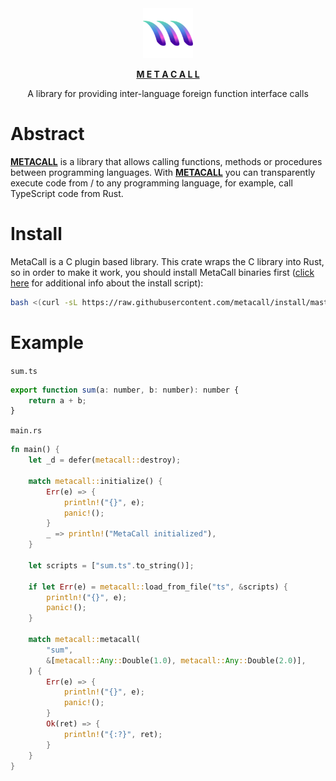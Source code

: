 <div align="center">
  <a href="https://metacall.io" target="_blank"><img src="https://raw.githubusercontent.com/metacall/core/master/deploy/images/logo.png" alt="M E T A C A L L" style="max-width:100%; margin: 0 auto;" width="80" height="80">
  <p><b>M E T A C A L L</b></p></a>
  <p>A library for providing inter-language foreign function interface calls</p>
</div>

# Abstract

**[METACALL](https://github.com/metacall/core)** is a library that allows calling functions, methods or procedures between programming languages. With **[METACALL](https://github.com/metacall/core)** you can transparently execute code from / to any programming language, for example, call TypeScript code from Rust.

# Install

MetaCall is a C plugin based library. This crate wraps the C library into Rust, so in order to make it work, you should install MetaCall binaries first ([click here](https://github.com/metacall/install) for additional info about the install script):
``` sh
bash <(curl -sL https://raw.githubusercontent.com/metacall/install/master/install.sh)
```

# Example

`sum.ts`
``` javascript
export function sum(a: number, b: number): number {
	return a + b;
}
```

`main.rs`
``` rust
fn main() {
    let _d = defer(metacall::destroy);

    match metacall::initialize() {
        Err(e) => {
            println!("{}", e);
            panic!();
        }
        _ => println!("MetaCall initialized"),
    }

    let scripts = ["sum.ts".to_string()];

    if let Err(e) = metacall::load_from_file("ts", &scripts) {
        println!("{}", e);
        panic!();
    }

    match metacall::metacall(
        "sum",
        &[metacall::Any::Double(1.0), metacall::Any::Double(2.0)],
    ) {
        Err(e) => {
            println!("{}", e);
            panic!();
        }
        Ok(ret) => {
            println!("{:?}", ret);
        }
    }
}
```
